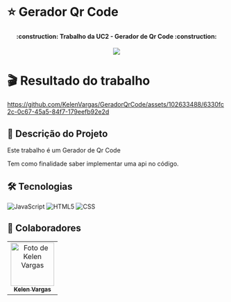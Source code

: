 # ⭐ Gerador Qr Code

<h4 align="center"> 
    :construction:  Trabalho da UC2 - Gerador de Qr Code  :construction: 
</h4>
<p align="center">
<img loading="lazy" src="http://img.shields.io/static/v1?label=STATUS&message=%20CONCLUIDO&color=GREEN&style=for-the-badge"/>
</p>

# :clapper: Resultado do trabalho
https://github.com/KelenVargas/GeradorQrCode/assets/102633488/6330fc2c-0c67-45a5-84f7-179eefb92e2d


<h2> 💬 Descrição do Projeto </h2>
<p>Este trabalho é um Gerador de Qr Code</p>
<p>Tem como finalidade saber implementar uma api no código.</p>



<h2> 🛠 Tecnologias</h2>

![JavaScript](https://img.shields.io/badge/-JavaScript-333333?style=flat&logo=javascript)
![HTML5](https://img.shields.io/badge/-HTML5-333333?style=flat&logo=HTML5)
![CSS](https://img.shields.io/badge/-CSS-333333?style=flat&logo=CSS3&logoColor=1572B6)

<h2> 🤝 Colaboradores</h2>
<table>
  <tr>    
    <td align="center">
      <a href="https://github.com/KelenVargas" title="defina o titulo do link">
        <img src="https://avatars.githubusercontent.com/u/102633488?s=400&u=bb2ccd1d002ac0cf824b55a25ff07ad6a3552d90&v=4" width="100px;" alt="Foto de Kelen Vargas"/><br>
        <sub>
          <b>Kelen Vargas</b>
        </sub>
      </a>
    </td>   
</table>



